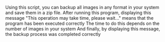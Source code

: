 Using this script, you can backup all images in any format in your system and save them in a zip file.
After running this program, displaying this message "This operation may take time, please wait..." means that the program has been executed correctly
The time to do this depends on the number of images in your system
And finally, by displaying this message, the backup process was completed correctly
